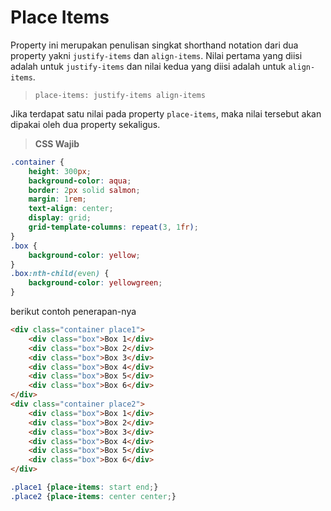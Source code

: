 # Place Items

Property ini merupakan penulisan singkat shorthand notation dari dua property yakni `justify-items` dan `align-items`. Nilai pertama yang diisi adalah untuk `justify-items` dan nilai kedua yang diisi adalah untuk `align-items`.

> `place-items: justify-items align-items`

Jika terdapat satu nilai pada property `place-items`, maka nilai tersebut akan dipakai oleh dua property sekaligus.

> **CSS Wajib**

```css
.container {
    height: 300px;
    background-color: aqua;
    border: 2px solid salmon;
    margin: 1rem;
    text-align: center;
    display: grid;
    grid-template-columns: repeat(3, 1fr);
}
.box {
    background-color: yellow;
}
.box:nth-child(even) {
    background-color: yellowgreen;
}
```

berikut contoh penerapan-nya

```html
<div class="container place1">
    <div class="box">Box 1</div>
    <div class="box">Box 2</div>
    <div class="box">Box 3</div>
    <div class="box">Box 4</div>
    <div class="box">Box 5</div>
    <div class="box">Box 6</div>
</div>
<div class="container place2">
    <div class="box">Box 1</div>
    <div class="box">Box 2</div>
    <div class="box">Box 3</div>
    <div class="box">Box 4</div>
    <div class="box">Box 5</div>
    <div class="box">Box 6</div>
</div>
```

```css
.place1 {place-items: start end;}
.place2 {place-items: center center;}
```